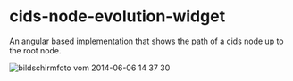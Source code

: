 cids-node-evolution-widget
==============================

An angular based implementation that shows the path of a cids node up to the root node. 

![bildschirmfoto vom 2014-06-06 14 37 30](https://cloud.githubusercontent.com/assets/1785245/3200117/409bc87a-ed77-11e3-9f8c-60ab60892e48.png)

